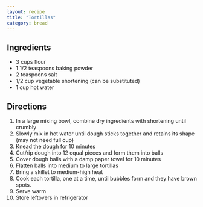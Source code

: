 ```yaml
---
layout: recipe
title: "Tortillas"
category: bread
---
```


## Ingredients

- 3 cups flour
- 1 1/2 teaspoons baking powder
- 2 teaspoons salt
- 1/2 cup vegetable shortening (can be substituted)
- 1 cup hot water

## Directions

1. In a large mixing bowl, combine dry ingredients with shortening until crumbly
2. Slowly mix in hot water until dough sticks together and retains its shape (may not need full cup)
3. Knead the dough for 10 minutes
4. Cut/rip dough into 12 equal pieces and form them into balls
5. Cover dough balls with a damp paper towel for 10 minutes
6. Flatten balls into medium to large tortillas
7. Bring a skillet to medium-high heat
8. Cook each tortilla, one at a time, until bubbles form and they have brown spots.
9. Serve warm
10. Store leftovers in refrigerator
